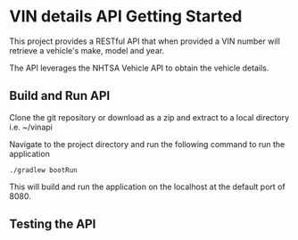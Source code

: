 # VIN details API Getting Started
This project provides a RESTful API that when provided a VIN number will retrieve a vehicle's make, model and year.

The API leverages the NHTSA Vehicle API to obtain the vehicle details.

## Build and Run API
Clone the git repository or download as a zip and extract to a local directory i.e. ~/vinapi

Navigate to the project directory and run the following command to run the application

```console
./gradlew bootRun
```

This will build and run the application on the localhost at the default port of 8080.

## Testing the API
